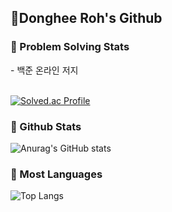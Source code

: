  <h2 align="left">👋Donghee Roh's Github</h2>

 <h3 align="left">📌 Problem Solving Stats </h3>
 - 백준 온라인 저지  <br><br>
 
[![Solved.ac Profile](http://mazassumnida.wtf/api/v2/generate_badge?boj=rohdh)](https://solved.ac/rohdh/)


 <h3 align="left">📌 Github Stats </h3>
 
![Anurag's GitHub stats](https://github-readme-stats.vercel.app/api?username=Rohdonghee&show_icons=true&theme=radical)

 <h3 align="left">📌 Most Languages </h3>

![Top Langs](https://github-readme-stats.vercel.app/api/top-langs/?username=rohdh&layout=compact)
